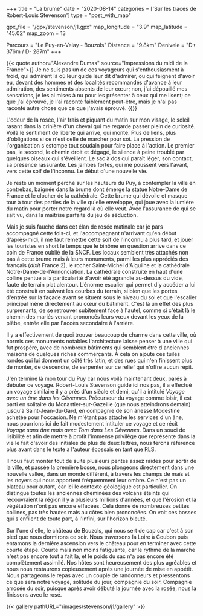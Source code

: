 +++
title = "La brume"
date = "2020-08-14"
categories = ['Sur les traces de Robert-Louis Stevenson']
type = "post_with_map"

gpx_file = "/gpx/stevenson/j1.gpx"
map_longitude = "3.9"
map_latitude = "45.02"
map_zoom = 13

Parcours = "Le Puy-en-Velay - Bouzols"
Distance = "9.8km"
Denivele = "D+ 376m / D- 287m"
+++

{{< quote author="Alexandre Dumas" source="Impressions du midi de la France">}}
Je ne suis pas un de ces voyageurs qui s'enthousiasment à froid, qui admirent là où leur guide leur dit d'admirer, ou qui feignent d'avoir eu, devant des hommes et des localités recommandés d'avance à leur admiration, des sentiments absents de leur cœur; non, j'ai dépouillé mes sensations, je les ai mises à nu pour les présenter à ceux qui me lisent; ce que j'ai éprouvé, je l'ai raconté faiblement peut-être, mais je n'ai pas raconté autre chose que ce que j'avais éprouvé.
{{</quote>}}

L'odeur de la rosée, l'air frais et piquant du matin sur mon visage, le soleil rasant dans la crinière d'un cheval qui me regarde passer plein de curiosité. Voilà le sentiment de liberté qui arrive, qui monte. Plus de liens, plus d'obligations si ce n'est celle de marcher pour soi. La pression de l'organisation s'estompe tout soudain pour faire place à l'action. Le premier pas, le second, le chemin droit et dégagé, le silence à peine troublé par quelques oiseaux qui s'éveillent. Le sac à dos qui paraît léger, son contact, sa présence rassurante. Les jambes fortes, qui me poussent vers l'avant, vers cette soif de l'inconnu. Le début d'une nouvelle vie. 

Je reste un moment perché sur les hauteurs du Puy, à contempler la ville en contrebas, baignée dans la brume dont émerge la statue Notre-Dame de France et le clocher de la cathédrale. Cette brume qui dévoile et masque tour à tour des parties de la ville qu'elle enveloppe, qui joue avec la lumière du matin pour porter notre regard là où elle veut. Avec l'assurance de qui se sait vu, dans la maîtrise parfaite du jeu de séduction.

Mais je suis fauché dans cet élan de rosée matinale car je pars accompagné cette fois-ci, et l'accompagnant n'arrivant qu'en début d'après-midi, il me faut remettre cette soif de l'inconnu à plus tard, et jouer les touristes en short le temps que le binôme en question arrive dans ce coin de France oublié de la SNCF.
Les locaux semblent très attachés non pas à cette brume mais à leurs monuments, parmi les plus appréciés des français (_dixit_ France 2), le rocher Saint-Michel d'Aiguilhe et la cathédrale Notre-Dame-de-l'Annonciation. La cathédrale construite en haut d'une colline pentue a la particularité d'avoir été agrandie au-dessus du vide, faute de terrain plat alentour. L'énorme escalier qui permet d'y accéder a lui été construit en suivant les courbes du terrain, si bien que les portes d'entrée sur la façade avant se situent sous le niveau du sol et que l'escalier principal mène directement au cœur du bâtiment. C'est là un effet des plus surprenants, de se retrouver subitement face à l'autel, comme si c'était là le chemin des mariés venant prononcés leurs vœux devant les yeux de la plèbe, entrée elle par l'accès secondaire à l'arrière.

Il y a effectivement de quoi trouver beaucoup de charme dans cette ville, où hormis ces monuments notables l'architecture laisse penser à une ville qui fut prospère, avec de nombreux bâtiments qui semblent être d'anciennes maisons de quelques riches commerçants. À cela on ajoute ces tuiles rondes qui lui donnent un côté très latin, et des rues qui n'en finissent plus de monter, de descendre, de serpenter sur ce relief qui n'offre aucun répit.

J'en termine là mon tour du Puy car nous voilà maintenant deux, parés à débuter ce voyage. Robert-Louis Stevenson guide ici nos pas, il a effectué un voyage similaire il y a près d'un siècle et demi, qu'il a intitulé _Voyage avec un âne dans les Cévennes_. Précurseur du voyage comme loisir, il est parti en solitaire du Monastier-sur-Gazeille (que nous atteindrons demain) jusqu'à Saint-Jean-du-Gard, en compagnie de son ânesse Modestine achetée pour l'occasion. Ne m'étant pas attaché les services d'un âne, nous pourrions ici de fait modestement intituler ce voyage et ce récit _Voyage sans âne mais avec Tom dans Les Cévennes_.
Dans un souci de lisibilité et afin de mettre à profit l'immense privilège que représente dans la vie le fait d'avoir des initiales de plus de deux lettres, nous ferons référence plus avant dans le texte à l'auteur écossais en tant que RLS.

Il nous faut monter tout de suite plusieurs pentes assez raides pour sortir de la ville, et passée la première bosse, nous plongeons directement dans une nouvelle vallée, dans un monde différent, à travers les champs de maïs et les noyers qui nous apportent fréquemment leur ombre. Ce n'est pas un plateau pour autant, car ici le contexte géologique est particulier. On distingue toutes les anciennes cheminées des volcans éteints qui recouvraient la région il y a plusieurs millions d'années, et que l'érosion et la végétation n'ont pas encore effacées. Cela donne de nombreuses petites collines, pas très hautes mais au côtes bien prononcées. On voit ces bosses qui s'enfilent de toute part, à l'infini, sur l'horizon bleuté.

Sur l'une d'elle, le château de Bouzols, qui nous sert de cap car c'est à son pied que nous dormirons ce soir. Nous traversons la Loire à Coubon puis entamons la dernière ascension vers le château pour en terminer avec cette courte étape. Courte mais non moins fatiguante, car le rythme de la marche n'est pas encore tout à fait là, et le poids du sac n'a pas encore été complètement assimilé. 
Nos hôtes sont heureusement des plus agréables et nous nous restaurons copieusement après une journée de mise en appétit. Nous partageons le repas avec un couple de randonneurs et pressentons ce que sera notre voyage, solitude du jour, compagnie du soir. Compagnie arrosée du soir, puisque après avoir débuté la journée avec la rosée, nous la finissons avec le rosé.


{{< gallery pathURL="/images/stevenson/j1/gallery" >}}